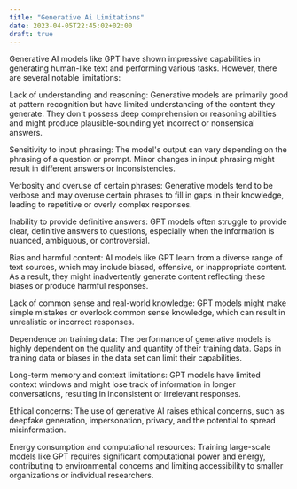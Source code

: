 ```yaml
---
title: "Generative Ai Limitations"
date: 2023-04-05T22:45:02+02:00
draft: true
---
```


Generative AI models like GPT have shown impressive capabilities in generating human-like text and performing various tasks. However, there are several notable limitations:

Lack of understanding and reasoning: Generative models are primarily good at pattern recognition but have limited understanding of the content they generate. They don't possess deep comprehension or reasoning abilities and might produce plausible-sounding yet incorrect or nonsensical answers.

Sensitivity to input phrasing: The model's output can vary depending on the phrasing of a question or prompt. Minor changes in input phrasing might result in different answers or inconsistencies.

Verbosity and overuse of certain phrases: Generative models tend to be verbose and may overuse certain phrases to fill in gaps in their knowledge, leading to repetitive or overly complex responses.

Inability to provide definitive answers: GPT models often struggle to provide clear, definitive answers to questions, especially when the information is nuanced, ambiguous, or controversial.

Bias and harmful content: AI models like GPT learn from a diverse range of text sources, which may include biased, offensive, or inappropriate content. As a result, they might inadvertently generate content reflecting these biases or produce harmful responses.

Lack of common sense and real-world knowledge: GPT models might make simple mistakes or overlook common sense knowledge, which can result in unrealistic or incorrect responses.

Dependence on training data: The performance of generative models is highly dependent on the quality and quantity of their training data. Gaps in training data or biases in the data set can limit their capabilities.

Long-term memory and context limitations: GPT models have limited context windows and might lose track of information in longer conversations, resulting in inconsistent or irrelevant responses.

Ethical concerns: The use of generative AI raises ethical concerns, such as deepfake generation, impersonation, privacy, and the potential to spread misinformation.

Energy consumption and computational resources: Training large-scale models like GPT requires significant computational power and energy, contributing to environmental concerns and limiting accessibility to smaller organizations or individual researchers.
